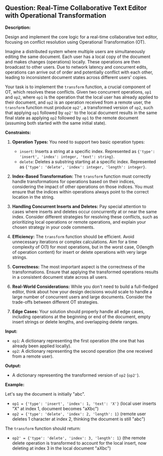 ## Question: Real-Time Collaborative Text Editor with Operational Transformation

**Description:**

Design and implement the core logic for a real-time collaborative text editor, focusing on conflict resolution using Operational Transformation (OT).

Imagine a distributed system where multiple users are simultaneously editing the same document. Each user has a local copy of the document and makes changes (operations) locally. These operations are then broadcast to other users. Due to network latency and concurrent edits, operations can arrive out of order and potentially conflict with each other, leading to inconsistent document states across different users' copies.

Your task is to implement the `transform` function, a crucial component of OT, which resolves these conflicts. Given two concurrent operations, `op1` and `op2`, where `op1` is the operation that the local user has already applied to their document, and `op2` is an operation received from a remote user, the `transform` function must produce `op2'`, a transformed version of `op2`, such that applying `op1` followed by `op2'` to the local document results in the same final state as applying `op2` followed by `op1` to the remote document (assuming both started with the same initial state).

**Constraints:**

1.  **Operation Types:** You need to support two basic operation types:
    *   `insert`: Inserts a string at a specific index. Represented as `{'type': 'insert', 'index': integer, 'text': string}`.
    *   `delete`: Deletes a substring starting at a specific index. Represented as `{'type': 'delete', 'index': integer, 'length': integer}`.

2.  **Index-Based Transformation:** The `transform` function must correctly handle transformations for operations based on their indices, considering the impact of other operations on those indices. You must ensure that the indices within operations always point to the correct location in the string.

3.  **Handling Concurrent Inserts and Deletes:** Pay special attention to cases where inserts and deletes occur concurrently at or near the same index. Consider different strategies for resolving these conflicts, such as prioritizing local operations or remote operations, and explain your chosen strategy in your code comments.

4.  **Efficiency:** The `transform` function should be efficient. Avoid unnecessary iterations or complex calculations. Aim for a time complexity of O(1) for most operations, but in the worst case, O(length of operation content) for insert or delete operations with very large strings.

5.  **Correctness:** The most important aspect is the correctness of the transformations. Ensure that applying the transformed operations results in a consistent document state across all users.

6.  **Real-World Considerations:** While you don't need to build a full-fledged editor, think about how your design decisions would scale to handle a large number of concurrent users and large documents. Consider the trade-offs between different OT strategies.

7. **Edge Cases:** Your solution should properly handle all edge cases, including operations at the beginning or end of the document, empty insert strings or delete lengths, and overlapping delete ranges.

**Input:**

*   `op1`: A dictionary representing the first operation (the one that has already been applied locally).
*   `op2`: A dictionary representing the second operation (the one received from a remote user).

**Output:**

*   A dictionary representing the transformed version of `op2` (`op2'`).

**Example:**

Let's say the document is initially "abc".

*   `op1 = {'type': 'insert', 'index': 1, 'text': 'X'}` (local user inserts "X" at index 1, document becomes "aXbc")
*   `op2 = {'type': 'delete', 'index': 2, 'length': 1}` (remote user deletes 1 character at index 2, thinking the document is still "abc")

The `transform` function should return:

*   `op2' = {'type': 'delete', 'index': 3, 'length': 1}` (the remote delete operation is transformed to account for the local insert, now deleting at index 3 in the local document "aXbc")
